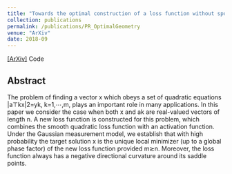 ```yaml
---
title: "Towards the optimal construction of a loss function without spurious local minima for solving quadratic equations"
collection: publications
permalink: /publications/PR_OptimalGeometry
venue: "ArXiv"
date: 2018-09
---
```

[[ArXiv]](https://arxiv.org/pdf/1809.10520) Code


## Abstract
The problem of finding a vector x which obeys a set of quadratic equations |a⊤kx|2=yk, k=1,⋯,m, plays an important role in many applications. In this paper we consider the case when both x and ak are real-valued vectors of length n. A new loss function is constructed for this problem, which combines the smooth quadratic loss function with an activation function. Under the Gaussian measurement model, we establish that with high probability the target solution x is the unique local minimizer (up to a global phase factor) of the new loss function provided m≳n. Moreover, the loss function always has a negative directional curvature around its saddle points.




